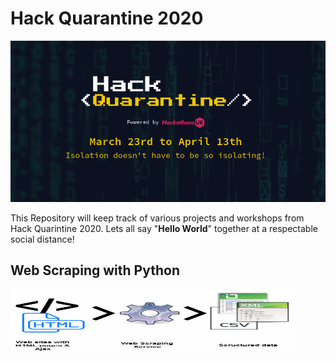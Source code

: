 # Hack Quarantine 2020

<img src="Repository Images/Hack Quarantine Banner.png">

This Repository will keep track of various projects and workshops from Hack Quarintine 2020. Lets all say "**Hello World**" together at a respectable social distance!  

## Web Scraping with Python

<img src="Repository Images/web scraping Banner.png" width="450" height="100">
